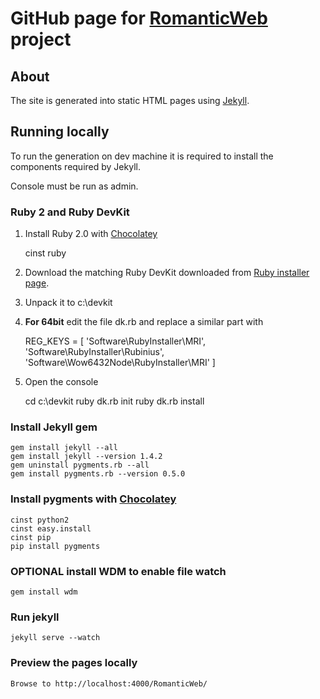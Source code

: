 # GitHub page for [RomanticWeb](http://gibhub.org/MakoLab/RomanticWeb) project

## About

The site is generated into static HTML pages using [Jekyll](http://jekyllrb.com).

## Running locally

To run the generation on dev machine it is required to install the components required by Jekyll. 

Console must be run as admin.

### Ruby 2 and Ruby DevKit

1. Install Ruby 2.0 with [Chocolatey](http://chocolatey.org)

    cinst ruby

2. Download the matching Ruby DevKit downloaded from [Ruby installer page](http://rubyinstaller.org/downloads/). 
3. Unpack it to c:\devkit
4. **For 64bit** edit the file dk.rb and replace a similar part with

    REG_KEYS = [
      'Software\RubyInstaller\MRI',
      'Software\RubyInstaller\Rubinius',
      'Software\Wow6432Node\RubyInstaller\MRI'
    ]
	
5. Open the console 

    cd c:\devkit
    ruby dk.rb init
    ruby dk.rb install
	
### Install Jekyll gem

    gem install jekyll --all
    gem install jekyll --version 1.4.2
    gem uninstall pygments.rb --all
    gem install pygments.rb --version 0.5.0
	
### Install pygments with [Chocolatey](http://chocolatey.org)

    cinst python2
    cinst easy.install
    cinst pip
    pip install pygments
	
### **OPTIONAL** install WDM to enable file watch

    gem install wdm
	
### Run jekyll

    jekyll serve --watch
    
### Preview the pages locally

    Browse to http://localhost:4000/RomanticWeb/
